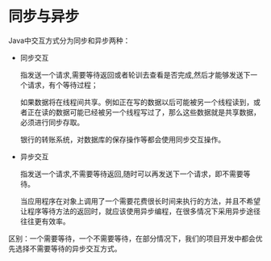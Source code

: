 # 同步与异步
Java中交互方式分为同步和异步两种：

- 同步交互

    指发送一个请求,需要等待返回或者轮训去查看是否完成,然后才能够发送下一个请求，有个等待过程；
    
    如果数据将在线程间共享。例如正在写的数据以后可能被另一个线程读到，或者正在读的数据可能已经被另一个线程写过了，那么这些数据就是共享数据，必须进行同步存取。
    
    银行的转账系统，对数据库的保存操作等都会使用同步交互操作。

- 异步交互

    指发送一个请求,不需要等待返回,随时可以再发送下一个请求，即不需要等待。
    
    当应用程序在对象上调用了一个需要花费很长时间来执行的方法，并且不希望让程序等待方法的返回时，就应该使用异步编程，在很多情况下采用异步途径往往更有效率。

区别：一个需要等待，一个不需要等待，在部分情况下，我们的项目开发中都会优先选择不需要等待的异步交互方式。




